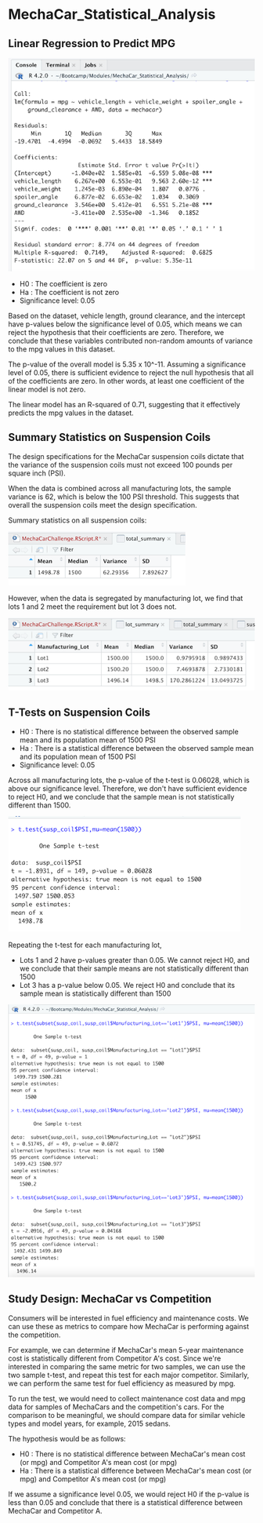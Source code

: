 # MechaCar_Statistical_Analysis

## Linear Regression to Predict MPG

![regression_model](regression_model.png)

- H0 : The coefficient is zero
- Ha : The coefficient is not zero
- Significance level: 0.05

Based on the dataset, vehicle length, ground clearance, and the intercept have p-values below the significance level of 0.05, which means we can reject the hypothesis that their coefficients are zero. Therefore, we conclude that these variables contributed non-random amounts of variance to the mpg values in this dataset. 

The p-value of the overall model is 5.35 x 10^-11. Assuming a significance level of 0.05, there is sufficient evidence to reject the null hypothesis that all of the coefficients are zero. In other words, at least one coefficient of the linear model is not zero.

The linear model has an R-squared of 0.71, suggesting that it effectively predicts the mpg values in the dataset.

## Summary Statistics on Suspension Coils

The design specifications for the MechaCar suspension coils dictate that the variance of the suspension coils must not exceed 100 pounds per square inch (PSI). 

When the data is combined across all manufacturing lots, the sample variance is 62, which is below the 100 PSI threshold. This suggests that overall the suspension coils meet the design specification.

Summary statistics on all suspension coils:

![total_summary](total_summary.png)


However, when the data is segregated by manufacturing lot, we find that lots 1 and 2 meet the requirement but lot 3 does not.

![lot_summary](lot_summary.png)



## T-Tests on Suspension Coils

- H0 : There is no statistical difference between the observed sample mean and its population mean of 1500 PSI
- Ha : There is a statistical difference between the observed sample mean and its population mean of 1500 PSI
- Significance level: 0.05

Across all manufacturing lots, the p-value of the t-test is 0.06028, which is above our significance level. Therefore, we don't have sufficient evidence to reject H0, and we conclude that the sample mean is not statistically different than 1500.

![t_test_total](t_test_total.png)

Repeating the t-test for each manufacturing lot,
- Lots 1 and 2 have p-values greater than 0.05. We cannot reject H0, and we conclude that their sample means are not statistically different than 1500
- Lot 3 has a p-value below 0.05. We reject H0 and conclude that its sample mean is statistically different than 1500

![t_test_lots](t_test_lots.png)


## Study Design: MechaCar vs Competition

Consumers will be interested in fuel efficiency and maintenance costs. We can use these as metrics to compare how MechaCar is performing against the competition.

For example, we can determine if MechaCar's mean 5-year maintenance cost is statistically different from Competitor A's cost. Since we're interested in comparing the same metric for two samples, we can use the two sample t-test, and repeat this test for each major competitor. Similarly, we can perform the same test for fuel efficiency as measured by mpg.

To run the test, we would need to collect maintenance cost data and mpg data for samples of MechaCars and the competition's cars. For the comparison to be meaningful, we should compare data for similar vehicle types and model years, for example, 2015 sedans.

The hypothesis would be as follows:
- H0 : There is no statistical difference between MechaCar's mean cost (or mpg) and Competitor A's mean cost (or mpg)
- Ha : There is a statistical difference between MechaCar's mean cost (or mpg) and Competitor A's mean cost (or mpg)

If we assume a significance level 0.05, we would reject H0 if the p-value is less than 0.05 and conclude that there is a statistical difference between MechaCar and Competitor A.

